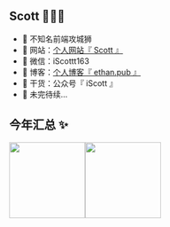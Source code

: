 ## Scott  👨🏻‍💻

- 🐧 不知名前端攻城狮
- 🐶 网站：<a href="http://scott.ethan.pub/#/home" target="_blank">个人网站『 Scott 』</a>
- 💬 微信：iScottt163
- 🤔 博客：<a href="https://ethan.pub" target="_blank">个人博客『 ethan.pub 』</a>
- 🌱 干货：公众号『 iScott 』
- 👭 未完待续...

## 今年汇总 ✨

<img align="" height="137px" src="https://github-readme-stats.vercel.app/api?username=iscottt&hide_title=true&hide_border=true&hide=contribs&bg_color=0,69FF97,00E4FF&color=fff&count_private=true&show_icons=true&include_all_commits=true&locale=cn" /><img align="" height="137px" src="https://github-readme-stats.vercel.app/api/top-langs/?username=iscottt&hide_title=true&hide_border=true&layout=compact&bg_color=0,00E4FF,69FF97&locale=cn" />
